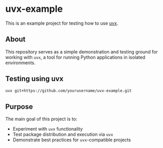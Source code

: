 # uvx-example

This is an example project for testing how to use [uvx](https://docs.astral.sh/uv/guides/tools/#running-tools).

## About

This repository serves as a simple demonstration and testing ground for working with `uvx`, a tool for running Python applications in isolated environments.

## Testing using uvx

```bash
uvx git+https://github.com/yourusername/uvx-example.git
```

## Purpose

The main goal of this project is to:
- Experiment with `uvx` functionality
- Test package distribution and execution via `uvx`
- Demonstrate best practices for `uvx`-compatible projects
